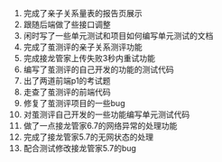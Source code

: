 1. 完成了亲子关系量表的报告页展示
2. 跟随后端做了些接口调整
3. 闲时写了一些单元测试和项目如何编写单元测试的文档
4. 完成了茧测评的亲子关系测评功能
5. 完成接龙管家上传失败3秒内重试功能
6. 编写了茧测评的自己开发的功能的测试代码
7. 出了两道前端p1的考试题
8. 走查了茧测评的前端代码
9. 修复了茧测评项目的一些bug
10. 对茧测评自己开发的一些功能编写单元测试代码
11. 做了一点接龙管家6.7的网络异常的处理功能
12. 完成了接龙管家5.7的无网状态的处理
13. 配合测试修改接龙管家5.7的bug